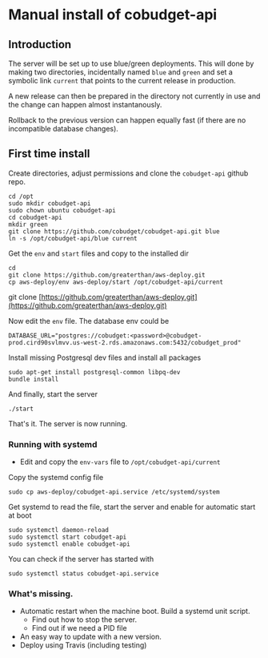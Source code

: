 # Manual install of cobudget-api

## Introduction

The server will be set up to use blue/green deployments. This will done by making two directories, incidentally named `blue` and `green` and set a symbolic link `current` that points to the current release in production.

A new release can then be prepared in the directory not currently in use and the change can happen almost instantanously.

Rollback to the previous version can happen equally fast \(if there are no incompatible database changes\).

## First time install

Create directories, adjust permissions and clone the `cobudget-api` github repo.

```
cd /opt
sudo mkdir cobudget-api
sudo chown ubuntu cobudget-api
cd cobudget-api
mkdir green
git clone https://github.com/cobudget/cobudget-api.git blue
ln -s /opt/cobudget-api/blue current
```

Get the `env` and `start` files and copy to the installed dir

```
cd
git clone https://github.com/greaterthan/aws-deploy.git
cp aws-deploy/env aws-deploy/start /opt/cobudget-api/current
```

git clone [https://github.com/greaterthan/aws-deploy.git](https://github.com/greaterthan/aws-deploy.git)

Now edit the `env` file. The database env could be

```
DATABASE_URL="postgres://cobudget:<password>@cobudget-prod.cird90svlmvv.us-west-2.rds.amazonaws.com:5432/cobudget_prod"
```

Install missing Postgresql dev files and install all packages

```
sudo apt-get install postgresql-common libpq-dev
bundle install
```

And finally, start the server

```
./start
```

That's it. The server is now running.

### Running with systemd

* Edit and copy the `env-vars` file to `/opt/cobudget-api/current`

Copy the systemd config file 

```
sudo cp aws-deploy/cobudget-api.service /etc/systemd/system
```

Get systemd to read the file, start the server and enable for automatic start at boot

```
sudo systemctl daemon-reload
sudo systemctl start cobudget-api
sudo systemctl enable cobudget-api
```

You can check if the server has started with

```
sudo systemctl status cobudget-api.service
```

### What's missing.

* Automatic restart when the machine boot. Build a systemd unit script.
  * Find out how to stop the server.
  * Find out if we need a PID file
* An easy way to update with a new version.
* Deploy using Travis \(including testing\)




